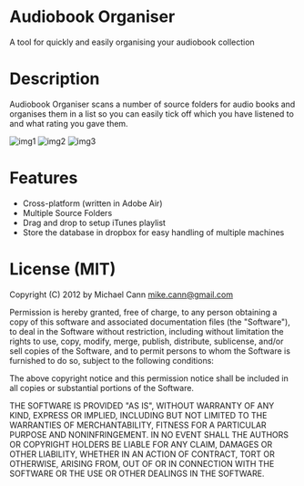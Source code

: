 # Audiobook Organiser

A tool for quickly and easily organising your audiobook collection

# Description

Audiobook Organiser scans a number of source folders for audio books and organises them in a list so you can easily tick off which you have listened to and what rating you gave them.

![img1](http://mikecann.co.uk/wp-content/uploads/2009/12/ScreenHunter_02-Dec.-30-12.32.jpg)
![img2](http://mikecann.co.uk/wp-content/uploads/2009/12/ScreenHunter_03-Dec.-30-12.32.jpg)
![img3](http://mikecann.co.uk/wp-content/uploads/2010/01/ScreenHunter_01-Jan.-09-18.34.jpg)

# Features

+ Cross-platform (written in Adobe Air)
+ Multiple Source Folders
+ Drag and drop to setup iTunes playlist
+ Store the database in dropbox for easy handling of multiple machines

# License (MIT)
Copyright (C) 2012 by Michael Cann mike.cann@gmail.com

Permission is hereby granted, free of charge, to any person obtaining a copy of this software and associated documentation files (the "Software"), to deal in the Software without restriction, including without limitation the rights to use, copy, modify, merge, publish, distribute, sublicense, and/or sell copies of the Software, and to permit persons to whom the Software is furnished to do so, subject to the following conditions:

The above copyright notice and this permission notice shall be included in all copies or substantial portions of the Software.

THE SOFTWARE IS PROVIDED "AS IS", WITHOUT WARRANTY OF ANY KIND, EXPRESS OR IMPLIED, INCLUDING BUT NOT LIMITED TO THE WARRANTIES OF MERCHANTABILITY, FITNESS FOR A PARTICULAR PURPOSE AND NONINFRINGEMENT. IN NO EVENT SHALL THE AUTHORS OR COPYRIGHT HOLDERS BE LIABLE FOR ANY CLAIM, DAMAGES OR OTHER LIABILITY, WHETHER IN AN ACTION OF CONTRACT, TORT OR OTHERWISE, ARISING FROM, OUT OF OR IN CONNECTION WITH THE SOFTWARE OR THE USE OR OTHER DEALINGS IN THE SOFTWARE.